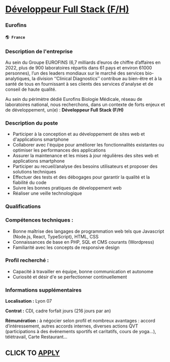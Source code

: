# [Développeur Full Stack (F/H)](https://www.remotewlb.com/apply/developpeur-full-stack-f-h)  
### Eurofins  
#### `🌎 France`  

### Description de l'entreprise

Au sein du Groupe EUROFINS (6,7 milliards d’euros de chiffre d’affaires en 2022, plus de 900 laboratoires répartis dans 61 pays et environ 61000 personnes), l’un des leaders mondiaux sur le marché des services bio-analytiques, la division ‘‘Clinical Diagnostics’’ contribue au bien-être et à la santé de tous en fournissant à ses clients des services d'analyse et de conseil de haute qualité.

Au sein du périmètre dédié Eurofins Biologie Médicale, réseau de laboratoires national, nous recherchons, dans un contexte de forts enjeux et de développement, un(e) : **Développeur Full Stack (F/H)**

### Description du poste

  * Participer à la conception et au développement de sites web et d'applications smartphone
  * Collaborer avec l'équipe pour améliorer les fonctionnalités existantes ou optimiser les performances des applications
  * Assurer la maintenance et les mises à jour régulières des sites web et applications smartphone
  * Participer au recueil/analyse des besoins utilisateurs et proposer des solutions techniques
  * Effectuer des tests et des débogages pour garantir la qualité et la fiabilité du code
  * Suivre les bonnes pratiques de développement web
  * Réaliser une veille technologique

### Qualifications

### Compétences techniques :

  * Bonne maîtrise des langages de programmation web tels que Javascript (Node.js, React, TypeScript), HTML, CSS
  * Connaissances de base en PHP, SQL et CMS courants (Wordpress)
  * Familiarité avec les concepts de responsive design

### Profil recherché :

  * Capacité à travailler en équipe, bonne communication et autonome
  * Curiosité et désir d'e se perfectionner continuellement

### Informations supplémentaires

 **Localisation :** Lyon 07

 **Contrat :** CDI, cadre forfait jours (216 jours par an)

 **Rémunération :** à négocier selon profil et nombreux avantages : accord d’intéressement, autres accords internes, diverses actions QVT (participations à des événements sportifs et caritatifs, cours de yoga…), télétravail, Carte Restaurant…

  
## CLICK TO [APPLY](https://www.remotewlb.com/apply/developpeur-full-stack-f-h)

